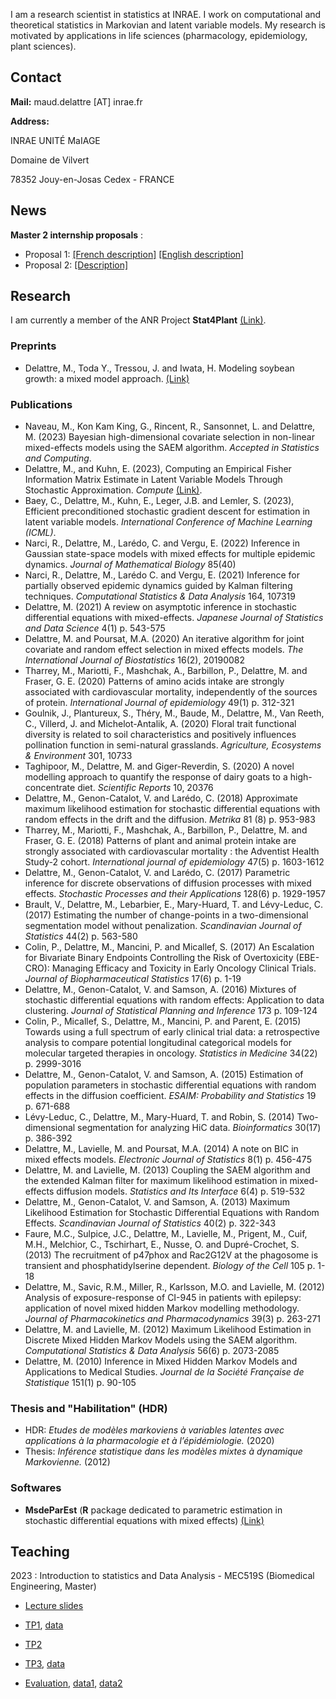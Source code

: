 I am a research scientist in statistics at INRAE. I work on computational and theoretical statistics in Markovian and latent variable models. My research is motivated by applications in life sciences (pharmacology, epidemiology, plant sciences). 

## Contact

**Mail:** maud.delattre [AT] inrae.fr

**Address:**

INRAE UNITÉ MaIAGE

Domaine de Vilvert

78352 Jouy-en-Josas Cedex - FRANCE

## News

**Master 2 internship proposals** : 
- Proposal 1: [[French description]]({{site.baseurl}}/docs/SujetM2.pdf) [[English description]]({{site.baseurl}}/docs/StageM2_english.pdf) 
- Proposal 2: [[Description]]({{site.baseurl}}/docs/stage_modele_salmonelle_v2.pdf)

## Research

I am currently a member of the ANR Project **Stat4Plant** [(Link)](https://stat4plant.mathnum.inrae.fr/).

### Preprints

- Delattre, M., Toda Y., Tressou, J. and Iwata, H. Modeling soybean growth: a mixed model approach. [(Link)](https://biorxiv.org/cgi/content/short/2023.06.13.544713v1)


### Publications


- Naveau, M., Kon Kam King, G., Rincent, R., Sansonnet, L. and Delattre, M. (2023) Bayesian high-dimensional covariate selection in non-linear mixed-effects models using the SAEM algorithm. *Accepted in Statistics and Computing*.
- Delattre, M., and Kuhn, E. (2023), Computing an Empirical Fisher Information Matrix Estimate in Latent Variable Models Through Stochastic Approximation. *Compute* [(Link)](https://doi.org/10.57750/r5gx-jk62).
- Baey, C., Delattre, M., Kuhn, E., Leger, J.B. and Lemler, S. (2023), Efficient preconditioned stochastic gradient descent for estimation in latent variable models. *International Conference of Machine Learning (ICML)*.
- Narci, R., Delattre, M., Larédo, C. and Vergu, E. (2022) Inference in Gaussian state-space models with mixed effects for multiple epidemic dynamics. *Journal of Mathematical Biology* 85(40)
- Narci, R., Delattre, M., Larédo C. and Vergu, E. (2021) Inference for partially observed epidemic dynamics guided by Kalman filtering techniques. *Computational Statistics & Data Analysis* 164, 107319
- Delattre, M. (2021) A review on asymptotic inference in stochastic differential equations with mixed-effects. *Japanese Journal of Statistics and Data Science* 4(1) p. 543-575
- Delattre, M. and Poursat, M.A. (2020) An iterative algorithm for joint covariate and random effect selection in mixed effects models. *The International Journal of Biostatistics* 16(2), 20190082
- Tharrey, M., Mariotti, F., Mashchak, A., Barbillon, P., Delattre, M. and Fraser, G. E. (2020) Patterns of amino acids intake are strongly associated with cardiovascular mortality, independently of the sources of protein. *International Journal of epidemiology* 49(1) p. 312-321 
- Goulnik, J., Plantureux, S., Théry, M., Baude, M., Delattre, M., Van Reeth, C., Villerd, J. and Michelot-Antalik, A. (2020) Floral trait functional diversity is related to soil characteristics and positively influences pollination function in semi-natural grasslands. *Agriculture, Ecosystems & Environment* 301, 10733
- Taghipoor, M., Delattre, M. and Giger-Reverdin, S. (2020) A novel modelling approach to quantify the response of dairy goats to a high-concentrate diet. *Scientific Reports* 10, 20376 
- Delattre, M., Genon-Catalot, V. and Larédo, C. (2018) Approximate maximum likelihood estimation for stochastic differential equations with random effects in the drift and the diffusion. *Metrika* 81 (8) p. 953-983 
- Tharrey, M., Mariotti, F., Mashchak, A., Barbillon, P., Delattre, M. and Fraser, G. E. (2018) Patterns of plant and animal protein intake are strongly associated with cardiovascular mortality : the Adventist Health Study-2 cohort. *International journal of epidemiology* 47(5) p. 1603-1612 
- Delattre, M., Genon-Catalot, V. and Larédo, C. (2017) Parametric inference for discrete observations of diffusion processes with mixed effects. *Stochastic Processes and their Applications* 128(6) p. 1929-1957
- Brault, V., Delattre, M., Lebarbier, E., Mary-Huard, T. and Lévy-Leduc, C. (2017)  Estimating the number of change-points in a two-dimensional segmentation model without penalization. *Scandinavian Journal of Statistics* 44(2) p. 563-580 
- Colin, P., Delattre, M., Mancini, P. and Micallef, S. (2017) An Escalation for Bivariate Binary Endpoints Controlling the Risk of Overtoxicity (EBE-CRO): Managing Efficacy and Toxicity in Early Oncology Clinical Trials. *Journal of Biopharmaceutical Statistics* 17(6) p. 1-19
- Delattre, M., Genon-Catalot, V. and Samson, A. (2016) Mixtures of stochastic differential equations with random effects: Application to data clustering. *Journal of Statistical Planning and Inference* 173 p. 109-124
- Colin, P., Micallef, S., Delattre, M., Mancini, P. and Parent, E. (2015) Towards using a full spectrum of early clinical trial data: a retrospective analysis to compare potential longitudinal categorical models for molecular targeted therapies in oncology. *Statistics in Medicine* 34(22) p. 2999-3016
- Delattre, M., Genon-Catalot, V. and Samson, A. (2015) Estimation of population parameters in stochastic differential equations with random effects in the diffusion coefficient. *ESAIM: Probability and Statistics* 19 p. 671-688 
- Lévy-Leduc, C., Delattre, M., Mary-Huard, T. and Robin, S. (2014) Two-dimensional segmentation for analyzing HiC data. *Bioinformatics* 30(17) p. 386-392
- Delattre, M., Lavielle, M. and Poursat, M.A. (2014) A note on BIC in mixed effects models. *Electronic Journal of Statistics* 8(1) p. 456-475
- Delattre, M. and Lavielle, M. (2013) Coupling the SAEM algorithm and the extended Kalman filter for maximum likelihood estimation in mixed-effects diffusion models. *Statistics and Its Interface* 6(4) p. 519-532
- Delattre, M., Genon-Catalot, V. and Samson, A. (2013) Maximum Likelihood Estimation for Stochastic Differential Equations with Random Effects. *Scandinavian Journal of Statistics* 40(2) p. 322-343 
- Faure, M.C., Sulpice, J.C., Delattre, M., Lavielle, M., Prigent, M., Cuif, M.H., Melchior, C., Tschirhart, E., Nusse, O. and Dupré-Crochet, S. (2013) The recruitment of p47phox and Rac2G12V at the phagosome is transient and phosphatidylserine dependent. *Biology of the Cell* 105 p. 1-18
- Delattre, M., Savic, R.M., Miller, R., Karlsson, M.O. and Lavielle, M. (2012) Analysis of exposure-response of CI-945 in patients with epilepsy: application of novel mixed hidden Markov modelling methodology. *Journal of Pharmacokinetics and Pharmacodynamics* 39(3) p. 263-271
- Delattre, M. and Lavielle, M. (2012) Maximum Likelihood Estimation in Discrete Mixed Hidden Markov Models using the SAEM algorithm. *Computational Statistics & Data Analysis* 56(6) p. 2073-2085 
- Delattre, M. (2010) Inference in Mixed Hidden Markov Models and Applications to Medical Studies. *Journal de la Société Française de Statistique* 151(1) p. 90-105 

### Thesis and "Habilitation" (HDR) 

- HDR: *Etudes de modèles markoviens à variables latentes avec applications à la pharmacologie et à l’épidémiologie.* (2020)
- Thesis: *Inférence statistique dans les modèles mixtes à dynamique Markovienne.* (2012)

### Softwares

- **MsdeParEst** (**R** package dedicated to parametric estimation in stochastic differential equations with mixed effects) [(Link)](https://CRAN.R-project.org/package=MsdeParEst)

## Teaching

2023 : Introduction to statistics and Data Analysis - MEC519S (Biomedical Engineering, Master) 

- [Lecture slides](https://madelattre.github.io/Intro-to-stat/)
	
- [TP1]({{site.baseurl}}/docs/TP1_StatDesc.pdf), [data]({{site.baseurl}}/docs/Data_indo.csv) 

- [TP2]({{site.baseurl}}/docs/TP2_stat_inf.pdf)

- [TP3]({{site.baseurl}}/docs/TP_PCA.pdf), [data]({{site.baseurl}}/docs/dataR2.csv) 

- [Evaluation]({{site.baseurl}}/docs/Evaluation.pdf), [data1]({{site.baseurl}}/docs/Nhanes1.csv), [data2]({{site.baseurl}}/docs/Nhanes2.csv) 
